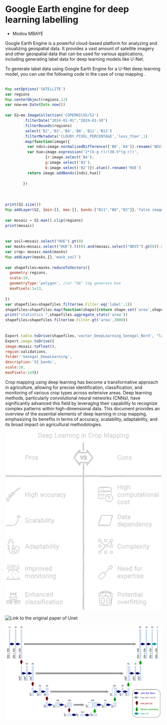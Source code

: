 

# Google Earth engine for deep learning labelling 

- Modou MBAYE

Google Earth Engine is a powerful cloud-based platform for analyzing and visualizing geospatial data. It provides a vast amount of satellite imagery and other geospatial data that can be used for various applications, including generating label data for deep learning models like U-Net.

To generate label data using Google Earth Engine for a U-Net deep learning model, you can use the following code in the case of crop mapping .  



```javascript

Map.setOptions('SATELLITE')
var regions
Map.centerObject(regions,12)
var now=ee.Date(Date.now())

var S2=ee.ImageCollection('COPERNICUS/S2')
        .filterDate("2024-01-01","2024-01-30")
        .filterBounds(regions)
        .select('B2','B3','B4','B8','B11','B12')
        .filterMetadata('CLOUDY_PIXEL_PERCENTAGE','less_than',1)
        .map(function(image){ 
          var ndvi=image.normalizedDifference(['B8','B4']).rename('NDVI')
          var hue=image.expression('2*(b-g-r)/(30.5*(g-r))',
                  {r:image.select('B4'),
                  g:image.select('B3'),
                  b:image.select('B2')}).atan().rename('HUE')
          return image.addBands([ndvi,hue])
          
        })



print(S2.size())
Map.addLayer(S2, {min:[], max:[], bands:["B11","B8","B3"]},'false image')

var mosaic = S2.max().clip(regions)
print(mosaic)


var soil=mosaic.select("HUE").gt(0)
var masks=mosaic.select("HUE").lt(0).and(mosaic.select("NDVI").gt(0)).selfMask()
var crop= mosaic.mask(masks)
Map.addLayer(masks,{},'mask_soil')

var shapefiles=masks.reduceToVectors({
  geometry:regions,
  scale:10,
  geometryType:'polygon', //or "bb" tog generate box
  maxPixels:1e13,
 
})
var shapefiles=shapefiles.filter(ee.Filter.eq('label',1))
shapefiles=shapefiles.map(function(shape){return shape.set('area',shape.area(1))})
print("statistics ",shapefiles.aggregate_stats('area'))
shapefiles=shapefiles.filter(ee.Filter.gt('area',3000))


Export.table.toDrive(shapefiles,'vector_DeepLearning_Senegal_Nord', "labels_Data")
Export.image.toDrive({
image:mosaic.toFloat(), 
region:validations, 
folder:'Senegal_DeepLearning', 
description:'S2_bands',
scale:10, 
maxPixels:1e9})

```


Crop mapping using deep learning has become a transformative approach in agriculture, allowing for precise identification, classification, and monitoring of various crop types across extensive areas. Deep learning methods, particularly convolutional neural networks (CNNs), have significantly advanced this field by leveraging their capability to recognize complex patterns within high-dimensional data. This document provides an overview of the essential elements of deep learning in crop mapping, emphasizing its benefits in terms of accuracy, scalability, adaptability, and its broad impact on agricultural methodologies.


![Crop mapping](https://github.com/mmbaye/U_NET_GoogleEarthEngine/blob/main/Figs/crop_mapping.png)

![Link to the original paper of Unet](https://arxiv.org/abs/1505.04597)

![Unet Architecture](https://github.com/mmbaye/U_NET_GoogleEarthEngine/blob/main/Figs/U-Net.png)





